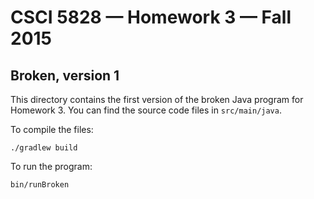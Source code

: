 # CSCI 5828 &mdash; Homework 3 &mdash; Fall 2015

## Broken, version 1

This directory contains the first version of the broken Java program for
Homework 3. You can find the source code files in `src/main/java`.

To compile the files:

    ./gradlew build

To run the program:

    bin/runBroken

